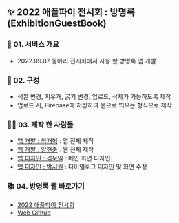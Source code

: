 ## ✨ 2022 애플파이 전시회 : 방명록 (ExhibitionGuestBook)

### 📢 01. 서비스 개요
- 2022.09.07 동아리 전시회에서 사용 할 방명록 앱 개발

### 🎈 02. 구성
- 색깔 변경, 지우개, 굵기 변경, 업로드, 삭제가 가능하도록 제작
- 업로드 시, Firebase에 저장하여 웹으로 띄우는 형식으로 제작

### 🙇‍♂️ 03. 제작 한 사람들
- [앱 개발 : 최재혁](https://github.com/jaehyeok3017) : 앱 전체 제작
- [웹 개발 : 양현준](https://github.com/2tle) : 웹 전체 제작
- [앱 디자인 : 김욱일](https://github.com/nrrr913) : 메인 화면 디자인
- [앱 디자인 : 박시원](https://github.com/kangmin913) : 다이얼로그 디자인 및 화면 수정

### 📚 04. 방명록 웹 바로가기
- [2022 애플파이 전시회](https://guestbook.appplepi.com/)
- [Web Github](https://github.com/2tle/Guestbook)
